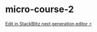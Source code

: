 # micro-course-2

[Edit in StackBlitz next generation editor ⚡️](https://stackblitz.com/~/github.com/linkwisdom/micro-course-2)